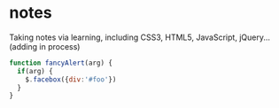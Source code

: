 # notes
Taking notes via learning, including CSS3, HTML5, JavaScript, jQuery...(adding in process)

```javascript
function fancyAlert(arg) {
  if(arg) {
    $.facebox({div:'#foo'})
  }
}
```
